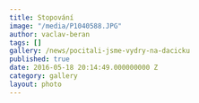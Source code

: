 ```yaml
---
title: Stopování
image: "/media/P1040588.JPG"
author: vaclav-beran
tags: []
gallery: /news/pocitali-jsme-vydry-na-dacicku
published: true
date: 2016-05-18 20:14:49.000000000 Z
category: gallery
layout: photo
---
```

